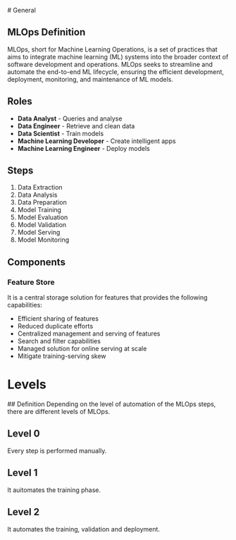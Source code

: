 # General
## MLOps Definition
MLOps, short for Machine Learning Operations, is a set of practices that aims to integrate machine learning (ML) systems into the broader context of software development and operations. MLOps seeks to streamline and automate the end-to-end ML lifecycle, ensuring the efficient development, deployment, monitoring, and maintenance of ML models.

## Roles
- **Data Analyst** - Queries and analyse
- **Data Engineer** - Retrieve and clean data
- **Data Scientist** - Train models
- **Machine Learning Developer** - Create intelligent apps
- **Machine Learning Engineer** - Deploy models

## Steps
1. Data Extraction
2. Data Analysis
3. Data Preparation
4. Model Training
5. Model Evaluation
6. Model Validation
7. Model Serving
8. Model Monitoring

## Components
### Feature Store
It is a central storage solution for features that provides the following capabilities:
- Efficient sharing of features
- Reduced duplicate efforts
- Centralized management and serving of features
- Search and filter capabilities
- Managed solution for online serving at scale
- Mitigate training-serving skew

# Levels
## Definition
Depending on the level of automation of the MLOps steps, there are different levels of MLOps.

## Level 0
Every step is performed manually.

## Level 1
It auitomates the training phase.

## Level 2
It automates the training, validation and deployment.
